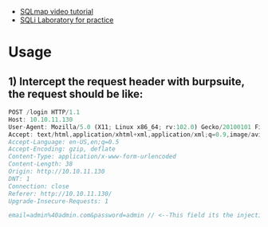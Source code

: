 - [SQLmap video tutorial](https://www.youtube.com/watch?v=pF7uz_ptuFc&ab_channel=ElPing%C3%BCinodeMario)
- [SQLi Laboratory for practice](https://app.hackthebox.com/machines/446)

# Usage

## 1) Intercept the request header with burpsuite, the request should be like:
```javascript
POST /login HTTP/1.1
Host: 10.10.11.130
User-Agent: Mozilla/5.0 (X11; Linux x86_64; rv:102.0) Gecko/20100101 Firefox/102.0
Accept: text/html,application/xhtml+xml,application/xml;q=0.9,image/avif,image/webp,*/*;q=0.8
Accept-Language: en-US,en;q=0.5
Accept-Encoding: gzip, deflate
Content-Type: application/x-www-form-urlencoded
Content-Length: 38
Origin: http://10.10.11.130
DNT: 1
Connection: close
Referer: http://10.10.11.130/
Upgrade-Insecure-Requests: 1

email=admin%40admin.com&password=admin // <--This field its the injection point
```

